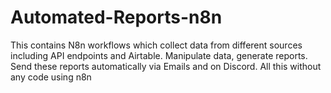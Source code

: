 # Automated-Reports-n8n
This contains N8n workflows which collect data from different sources including API endpoints and Airtable. Manipulate data, generate reports. Send these reports automatically via Emails and on Discord. All this without any code using n8n
